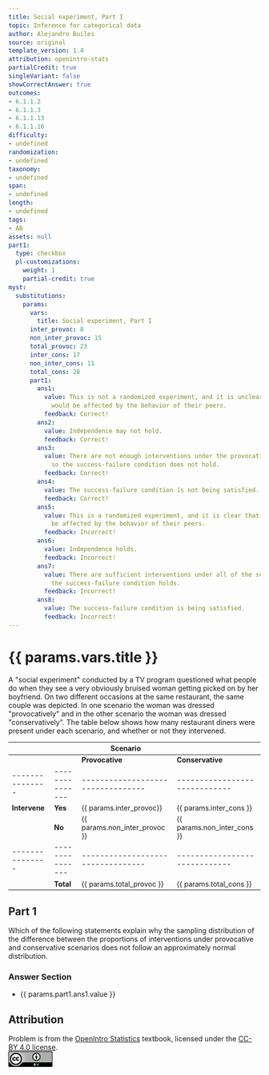 ```yaml
---
title: Social experiment, Part I
topic: Inference for categorical data
author: Alejandro Builes
source: original
template_version: 1.4
attribution: openintro-stats
partialCredit: true
singleVariant: false
showCorrectAnswer: true
outcomes:
- 6.1.1.2
- 6.1.1.3
- 6.1.1.13
- 6.1.1.16
difficulty:
- undefined
randomization:
- undefined
taxonomy:
- undefined
span:
- undefined
length:
- undefined
tags:
- AB
assets: null
part1:
  type: checkbox
  pl-customizations:
    weight: 1
    partial-credit: true
myst:
  substitutions:
    params:
      vars:
        title: Social experiment, Part I
      inter_provoc: 8
      non_inter_provoc: 15
      total_provoc: 23
      inter_cons: 17
      non_inter_cons: 11
      total_cons: 28
      part1:
        ans1:
          value: This is not a randomized experiment, and it is unclear whether people
            would be affected by the behavior of their peers.
          feedback: Correct!
        ans2:
          value: Independence may not hold.
          feedback: Correct!
        ans3:
          value: There are not enough interventions under the provocative scenario,
            so the success-failure condition does not hold.
          feedback: Correct!
        ans4:
          value: The success-failure condition is not being satisfied.
          feedback: Correct!
        ans5:
          value: This is a randomized experiment, and it is clear that people would
            be affected by the behavior of their peers.
          feedback: Incorrect!
        ans6:
          value: Independence holds.
          feedback: Incorrect!
        ans7:
          value: There are sufficient interventions under all of the scenarios, so
            the success-failure condition holds.
          feedback: Incorrect!
        ans8:
          value: The success-failure condition is being satisfied.
          feedback: Incorrect!
---
```

# {{ params.vars.title }}
A "social experiment" conducted by a TV program questioned what people do when they see a very obviously bruised woman getting picked on by her boyfriend. On two different occasions at the same restaurant, the same couple was depicted. In one scenario the woman was dressed "provocatively" and in the other scenario the woman was dressed "conservatively". The table below shows how many restaurant diners were present under each scenario, and whether or not they intervened.

|               |               | **Scenario**                    |                             |
|---------------|---------------|---------------------------------|-----------------------------|
|               |               | **Provocative**                 | **Conservative**            |
|---------------|---------------|---------------------------------|-----------------------------|
| **Intervene** | **Yes**       | {{ params.inter_provoc}}        | {{ params.inter_cons }}     |
|               | **No**        | {{ params.non_inter_provoc }}   | {{ params.non_inter_cons }} |
|---------------|---------------|---------------------------------|-----------------------------|
|               | **Total**     | {{ params.total_provoc }}       | {{ params.total_cons }}     |

## Part 1

Which of the following statements explain why the sampling distribution of the difference between the proportions of interventions under provocative and conservative scenarios does not follow an approximately normal distribution.

### Answer Section

- {{ params.part1.ans1.value }}

## Attribution

Problem is from the [OpenIntro Statistics](https://openintro.org/book/os/) textbook, licensed under the [CC-BY 4.0 license](https://creativecommons.org/licenses/by/4.0/).<br>![Image representing the Creative Commons 4.0 BY license.](https://raw.githubusercontent.com/firasm/bits/master/by.png)